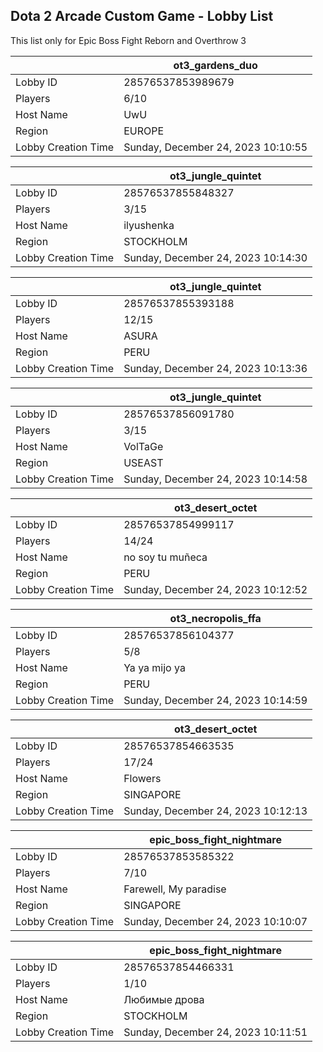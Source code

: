 ## Dota 2 Arcade Custom Game - Lobby List

This list only for Epic Boss Fight Reborn and Overthrow 3

|  | ot3_gardens_duo |
| ------ | ------ |
| Lobby ID | 28576537853989679 |
| Players | 6/10 |
| Host Name | UwU |
| Region | EUROPE |
| Lobby Creation Time | Sunday, December 24, 2023 10:10:55 |


|  | ot3_jungle_quintet |
| ------ | ------ |
| Lobby ID | 28576537855848327 |
| Players | 3/15 |
| Host Name | ilyushenka |
| Region | STOCKHOLM |
| Lobby Creation Time | Sunday, December 24, 2023 10:14:30 |


|  | ot3_jungle_quintet |
| ------ | ------ |
| Lobby ID | 28576537855393188 |
| Players | 12/15 |
| Host Name | ASURA |
| Region | PERU |
| Lobby Creation Time | Sunday, December 24, 2023 10:13:36 |


|  | ot3_jungle_quintet |
| ------ | ------ |
| Lobby ID | 28576537856091780 |
| Players | 3/15 |
| Host Name | VolTaGe |
| Region | USEAST |
| Lobby Creation Time | Sunday, December 24, 2023 10:14:58 |


|  | ot3_desert_octet |
| ------ | ------ |
| Lobby ID | 28576537854999117 |
| Players | 14/24 |
| Host Name | no soy tu muñeca |
| Region | PERU |
| Lobby Creation Time | Sunday, December 24, 2023 10:12:52 |


|  | ot3_necropolis_ffa |
| ------ | ------ |
| Lobby ID | 28576537856104377 |
| Players | 5/8 |
| Host Name | Ya ya mijo ya |
| Region | PERU |
| Lobby Creation Time | Sunday, December 24, 2023 10:14:59 |


|  | ot3_desert_octet |
| ------ | ------ |
| Lobby ID | 28576537854663535 |
| Players | 17/24 |
| Host Name | Flowers |
| Region | SINGAPORE |
| Lobby Creation Time | Sunday, December 24, 2023 10:12:13 |


|  | epic_boss_fight_nightmare |
| ------ | ------ |
| Lobby ID | 28576537853585322 |
| Players | 7/10 |
| Host Name | Farewell, My paradise |
| Region | SINGAPORE |
| Lobby Creation Time | Sunday, December 24, 2023 10:10:07 |


|  | epic_boss_fight_nightmare |
| ------ | ------ |
| Lobby ID | 28576537854466331 |
| Players | 1/10 |
| Host Name | Любимые дрова |
| Region | STOCKHOLM |
| Lobby Creation Time | Sunday, December 24, 2023 10:11:51 |


